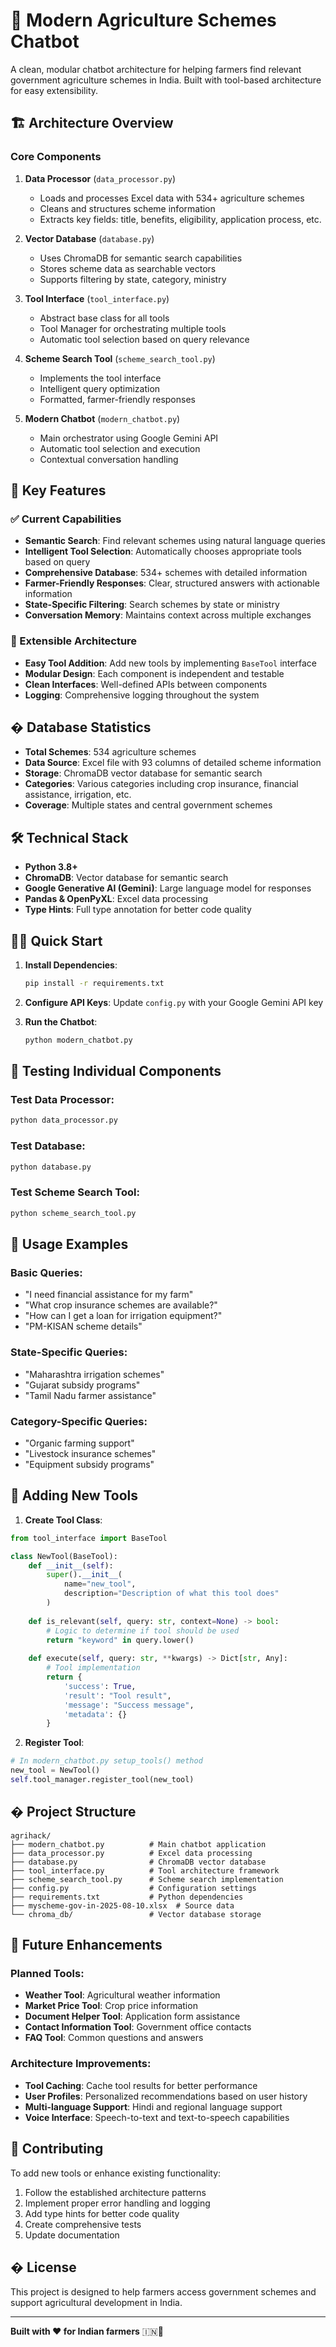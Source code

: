 # 🌾 Modern Agriculture Schemes Chatbot

A clean, modular chatbot architecture for helping farmers find relevant government agriculture schemes in India. Built with tool-based architecture for easy extensibility.

## 🏗️ Architecture Overview

### Core Components

1. **Data Processor** (`data_processor.py`)
   - Loads and processes Excel data with 534+ agriculture schemes
   - Cleans and structures scheme information
   - Extracts key fields: title, benefits, eligibility, application process, etc.

2. **Vector Database** (`database.py`)
   - Uses ChromaDB for semantic search capabilities
   - Stores scheme data as searchable vectors
   - Supports filtering by state, category, ministry

3. **Tool Interface** (`tool_interface.py`)
   - Abstract base class for all tools
   - Tool Manager for orchestrating multiple tools
   - Automatic tool selection based on query relevance

4. **Scheme Search Tool** (`scheme_search_tool.py`)
   - Implements the tool interface
   - Intelligent query optimization
   - Formatted, farmer-friendly responses

5. **Modern Chatbot** (`modern_chatbot.py`)
   - Main orchestrator using Google Gemini API
   - Automatic tool selection and execution
   - Contextual conversation handling

## 🚀 Key Features

### ✅ Current Capabilities
- **Semantic Search**: Find relevant schemes using natural language queries
- **Intelligent Tool Selection**: Automatically chooses appropriate tools based on query
- **Comprehensive Database**: 534+ schemes with detailed information
- **Farmer-Friendly Responses**: Clear, structured answers with actionable information
- **State-Specific Filtering**: Search schemes by state or ministry
- **Conversation Memory**: Maintains context across multiple exchanges

### 🔧 Extensible Architecture
- **Easy Tool Addition**: Add new tools by implementing `BaseTool` interface
- **Modular Design**: Each component is independent and testable
- **Clean Interfaces**: Well-defined APIs between components
- **Logging**: Comprehensive logging throughout the system

## � Database Statistics

- **Total Schemes**: 534 agriculture schemes
- **Data Source**: Excel file with 93 columns of detailed scheme information
- **Storage**: ChromaDB vector database for semantic search
- **Categories**: Various categories including crop insurance, financial assistance, irrigation, etc.
- **Coverage**: Multiple states and central government schemes

## 🛠️ Technical Stack

- **Python 3.8+**
- **ChromaDB**: Vector database for semantic search
- **Google Generative AI (Gemini)**: Large language model for responses
- **Pandas & OpenPyXL**: Excel data processing
- **Type Hints**: Full type annotation for better code quality

## 🏃‍♂️ Quick Start

1. **Install Dependencies**:
   ```bash
   pip install -r requirements.txt
   ```

2. **Configure API Keys**:
   Update `config.py` with your Google Gemini API key

3. **Run the Chatbot**:
   ```bash
   python modern_chatbot.py
   ```

## 🧪 Testing Individual Components

### Test Data Processor:
```bash
python data_processor.py
```

### Test Database:
```bash
python database.py
```

### Test Scheme Search Tool:
```bash
python scheme_search_tool.py
```

## 📝 Usage Examples

### Basic Queries:
- "I need financial assistance for my farm"
- "What crop insurance schemes are available?"
- "How can I get a loan for irrigation equipment?"
- "PM-KISAN scheme details"

### State-Specific Queries:
- "Maharashtra irrigation schemes"
- "Gujarat subsidy programs"
- "Tamil Nadu farmer assistance"

### Category-Specific Queries:
- "Organic farming support"
- "Livestock insurance schemes"
- "Equipment subsidy programs"

## 🔧 Adding New Tools

1. **Create Tool Class**:
```python
from tool_interface import BaseTool

class NewTool(BaseTool):
    def __init__(self):
        super().__init__(
            name="new_tool",
            description="Description of what this tool does"
        )
    
    def is_relevant(self, query: str, context=None) -> bool:
        # Logic to determine if tool should be used
        return "keyword" in query.lower()
    
    def execute(self, query: str, **kwargs) -> Dict[str, Any]:
        # Tool implementation
        return {
            'success': True,
            'result': "Tool result",
            'message': "Success message",
            'metadata': {}
        }
```

2. **Register Tool**:
```python
# In modern_chatbot.py setup_tools() method
new_tool = NewTool()
self.tool_manager.register_tool(new_tool)
```

## � Project Structure

```
agrihack/
├── modern_chatbot.py          # Main chatbot application
├── data_processor.py          # Excel data processing
├── database.py                # ChromaDB vector database
├── tool_interface.py          # Tool architecture framework
├── scheme_search_tool.py      # Scheme search implementation
├── config.py                  # Configuration settings
├── requirements.txt           # Python dependencies
├── myscheme-gov-in-2025-08-10.xlsx  # Source data
└── chroma_db/                 # Vector database storage
```

## 🎯 Future Enhancements

### Planned Tools:
- **Weather Tool**: Agricultural weather information
- **Market Price Tool**: Crop price information
- **Document Helper Tool**: Application form assistance
- **Contact Information Tool**: Government office contacts
- **FAQ Tool**: Common questions and answers

### Architecture Improvements:
- **Tool Caching**: Cache tool results for better performance
- **User Profiles**: Personalized recommendations based on user history
- **Multi-language Support**: Hindi and regional language support
- **Voice Interface**: Speech-to-text and text-to-speech capabilities

## 🤝 Contributing

To add new tools or enhance existing functionality:

1. Follow the established architecture patterns
2. Implement proper error handling and logging
3. Add type hints for better code quality
4. Create comprehensive tests
5. Update documentation

## � License

This project is designed to help farmers access government schemes and support agricultural development in India.

---

**Built with ❤️ for Indian farmers** 🇮🇳🌾
